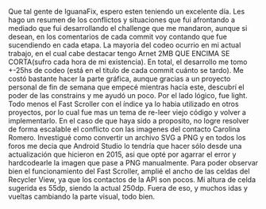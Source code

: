 Que tal gente de IguanaFix, espero esten teniendo un excelente día.
Les hago un resumen de los conflictos y situaciones que fui afrontando a mediado que fui desarrollando el challenge que me mandaron, aunque si desean, en los comentarios de cada commit voy contando que fue sucendiendo en cada etapa.
La mayoria del codeo ocurrio en mi actual trabajo, en el cual cabe destacar tengo Arnet 2MB QUE ENCIMA SE CORTA(sufro cada hora de mi existencia). En total, el desarrollo me tomo +-25hs de codeo (está en el titulo de cada commit cuánto se tardo). Me costó bastante hacer la parte gráfica, aunque gracias a un proyecto personal de fin de semana que empecé mientras hacía este, descubrí el poder de las constrains y me ayudó un poco.
Por el lado lógico, fue light. Todo menos el Fast Scroller con el índice ya lo habia utilizado en otros proyectos, por lo cual fue mas un tema de re-leer viejo código y volver a implementarlo.
En el caso de que haya sido a proposito, no logre resolver de forma escalable el conflicto con las imagenes del contacto Carolina Romero. Investigué como convertir un archivo SVG a PNG y en todos los foros me decia que Android Studio lo tendría que hacer sólo desde una actualización que hicieron en 2015, asi que opté por agarrar el error y hardcodearle la imagen que pase a PNG manualmente.
Para poder observar bien el funcionamiento del Fast Scroller, amplié el ancho de las celdas del Recycler View, ya que los contactos de la API son pocos. Mi altura de celda sugerida es 55dp, siendo la actual 250dp.
Fuera de eso, y muchos idas y vueltas cambiando la parte visual, todo bien.

